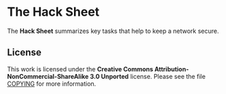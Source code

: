 The Hack Sheet
==============

The **Hack Sheet** summarizes key tasks that help to keep a network secure.

License
-------

This work is licensed under the
**Creative Commons Attribution-NonCommercial-ShareAlike 3.0 Unported**
license. Please see the file [COPYING](COPYING) for more information.
